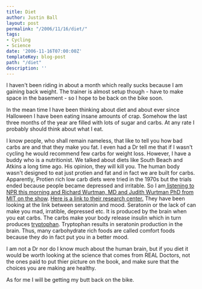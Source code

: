```yaml
---
title: Diet
author: Justin Ball
layout: post
permalink: "/2006/11/16/diet/"
tags:
- Cycling
- Science
date: '2006-11-16T07:00:00Z'
templateKey: blog-post
path: "/diet"
description: ''
---
```


I haven't been riding in about a month which really sucks because I am gaining back weight. The trainer is almost setup though - have to make space in the basement - so I hope to be back on the bike soon.

In the mean time I have been thinking about diet and about ever since Halloween I have been eating insane amounts of crap. Somehow the last three months of the year are filled with lots of sugar and carbs. At any rate I probably should think about what I eat.

I know people, who shall remain nameless, that like to tell you how bad carbs are and that they make you fat. I even had a Dr tell me that if I wasn't cycling he would recommend few carbs for weight loss. However, I have a buddy who is a nutritionist. We talked about diets like South Beach and Atkins a long time ago. His opinion, they will kill you. The human body wasn't designed to eat just protien and fat and in fact we are built for carbs. Apparently, Protien rich low carb diets were tried in the 1970s but the trials ended because people became depressed and irritable. So I am[ listening to NPR this morning and Richard Wurtman, MD and Judith Wurtman PhD from MIT on the show][1]. [Here is a link to their research center.][2] They have been looking at the link between seratonin and mood. Seratonin or the lack of can make you mad, irratible, depressed etc. It is produced by the brain when you eat carbs. The carbs make your body release insulin which in turn produces [tryptophan][3]. Tryptophan results in seratonin production in the brain. Thus, many carbohydrate rich foods are called comfort foods because they do in fact put you in a better mood.

 [1]: http://www.lcmedia.com/mind453.htm
 [2]: http://web.mit.edu/crc/www/
 [3]: http://en.wikipedia.org/wiki/Tryptophan

I am not a Dr nor do I know much about the human brain, but if you diet it would be worth looking at the science that comes from REAL Doctors, not the ones paid to put thier picture on the book, and make sure that the choices you are making are healthy.

As for me I will be getting my butt back on the bike.
